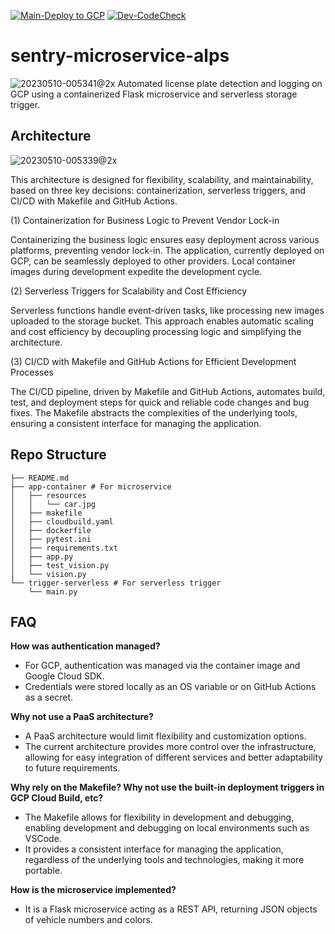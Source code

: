 [![Main-Deploy to GCP](https://github.com/lennardong/sentry-microservice-alps/actions/workflows/main-deploy-gcp.yml/badge.svg?branch=main)](https://github.com/lennardong/sentry-microservice-alps/actions/workflows/main-deploy-gcp.yml)
[![Dev-CodeCheck](https://github.com/lennardong/sentry-microservice-alps/actions/workflows/dev-codecheck.yml/badge.svg?branch=dev)](https://github.com/lennardong/sentry-microservice-alps/actions/workflows/dev-codecheck.yml)
# sentry-microservice-alps
![20230510-005341@2x](https://github.com/lennardong/sentry-microservice-alps/assets/29778721/98619b38-0806-440f-8d9e-af5c15ec006c)
Automated license plate detection and logging on GCP using a containerized Flask microservice and serverless storage trigger.

## Architecture
![20230510-005339@2x](https://github.com/lennardong/sentry-microservice-alps/assets/29778721/1771ba14-a732-40eb-939d-dccfbe3081c5)

This architecture is designed for flexibility, scalability, and maintainability, based on three key decisions: containerization, serverless triggers, and CI/CD with Makefile and GitHub Actions.

(1) Containerization for Business Logic to Prevent Vendor Lock-in

Containerizing the business logic ensures easy deployment across various platforms, preventing vendor lock-in. The application, currently deployed on GCP, can be seamlessly deployed to other providers. Local container images during development expedite the development cycle.

(2) Serverless Triggers for Scalability and Cost Efficiency

Serverless functions handle event-driven tasks, like processing new images uploaded to the storage bucket. This approach enables automatic scaling and cost efficiency by decoupling processing logic and simplifying the architecture.

(3) CI/CD with Makefile and GitHub Actions for Efficient Development Processes

The CI/CD pipeline, driven by Makefile and GitHub Actions, automates build, test, and deployment steps for quick and reliable code changes and bug fixes. The Makefile abstracts the complexities of the underlying tools, ensuring a consistent interface for managing the application.

## Repo Structure 
```
├── README.md
├── app-container # For microservice
│   ├── resources
│   │   └── car.jpg
│   ├── makefile
│   ├── cloudbuild.yaml
│   ├── dockerfile
│   ├── pytest.ini
│   ├── requirements.txt
│   ├── app.py
│   ├── test_vision.py
│   └── vision.py
└── trigger-serverless # For serverless trigger 
    └── main.py
```

## FAQ

**How was authentication managed?**
- For GCP, authentication was managed via the container image and Google Cloud SDK.
- Credentials were stored locally as an OS variable or on GitHub Actions as a secret.

**Why not use a PaaS architecture?**
- A PaaS architecture would limit flexibility and customization options.
- The current architecture provides more control over the infrastructure, allowing for easy integration of different services and better adaptability to future requirements.

**Why rely on the Makefile? Why not use the built-in deployment triggers in GCP Cloud Build, etc?**
- The Makefile allows for flexibility in development and debugging, enabling development and debugging on local environments such as VSCode.
- It provides a consistent interface for managing the application, regardless of the underlying tools and technologies, making it more portable.

**How is the microservice implemented?**
- It is a Flask microservice acting as a REST API, returning JSON objects of vehicle numbers and colors.
